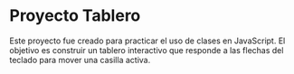 # Proyecto Tablero

Este proyecto fue creado para practicar el uso de clases en JavaScript. 
El objetivo es construir un tablero interactivo que responde a las flechas del teclado para mover una casilla activa.
